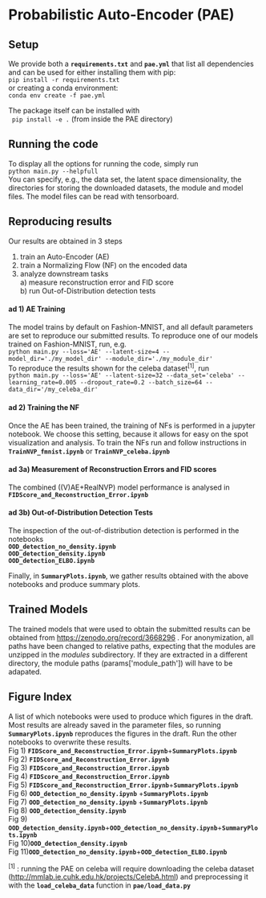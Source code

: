 # Probabilistic Auto-Encoder (PAE)

## Setup
We provide both a **`requirements.txt`** and **`pae.yml`** that list all dependencies and can be used for either installing them with pip:   
```pip install -r requirements.txt```  
or creating a conda environment:  
```conda env create -f pae.yml```   

The package itself can be installed with   
``` pip install -e .``` (from inside the PAE directory)

## Running the code
To display all the options for running the code, simply run        
```python main.py --helpfull```   
You can specify, e.g., the data set, the latent space dimensionality, the directories for storing the downloaded datasets, the module and model files. The model files can be read with tensorboard.

## Reproducing results
Our results are obtained in 3 steps  
1) train an Auto-Encoder (AE)
2) train a Normalizing Flow (NF) on the encoded data  
3) analyze downstream tasks  
  a) measure reconstruction error and FID score  
  b) run Out-of-Distribution detection tests  

#### ad 1) AE Training
The model trains by default on Fashion-MNIST, and all default parameters are set to reproduce our submitted results.
To reproduce one of our models trained on Fashion-MNIST, run, e.g.    
```python main.py --loss='AE' --latent-size=4 --model_dir='./my_model_dir' --module_dir='./my_module_dir'```   
To reproduce the results shown for the celeba dataset<sup>[1]</sup>, run   
```python main.py --loss='AE' --latent-size=32 --data_set='celeba' --learning_rate=0.005 --dropout_rate=0.2 --batch_size=64 --data_dir='/my_celeba_dir'```   

#### ad 2) Training the NF
Once the AE has been trained, the training of NFs is performed in a jupyter notebook. We choose this setting, because it allows for easy on the spot visualization and analysis. To train the NFs run and follow instructions in   
**`TrainNVP_fmnist.ipynb`** or **`TrainNVP_celeba.ipynb`**

#### ad 3a) Measurement of Reconstruction Errors and FID scores
The combined ((V)AE+RealNVP) model performance is analysed in   
**`FIDScore_and_Reconstruction_Error.ipynb`**

#### ad 3b) Out-of-Distribution Detection Tests
The inspection of the out-of-distribution detection is performed in the notebooks   
**`OOD_detection_no_density.ipynb`**   
**`OOD_detection_density.ipynb`**   
**`OOD_detection_ELBO.ipynb`**   

Finally, in **`SummaryPlots.ipynb`**, we gather results obtained with the above notebooks and produce summary plots.  

## Trained Models
The trained models that were used to obtain the submitted results can be obtained from https://zenodo.org/record/3668296 . For anonymization, all paths have been changed to relative paths, expecting that the modules are unzipped in the *modules*  subdirectory. If they are extracted in a different directory, the module paths (params['module_path']) will have to be adapated.

## Figure Index
A list of which notebooks were used to produce which figures in the draft. Most results are already saved in the parameter files, so running  **`SummaryPlots.ipynb`** reproduces the figures in the draft.
Run the other notebooks to overwrite these results.   
Fig 1) **`FIDScore_and_Reconstruction_Error.ipynb`**+**`SummaryPlots.ipynb`**  
Fig 2) **`FIDScore_and_Reconstruction_Error.ipynb`**  
Fig 3) **`FIDScore_and_Reconstruction_Error.ipynb`**  
Fig 4) **`FIDScore_and_Reconstruction_Error.ipynb`**  
Fig 5) **`FIDScore_and_Reconstruction_Error.ipynb`**+**`SummaryPlots.ipynb`**  
Fig 6) **`OOD_detection_no_density.ipynb`** +**`SummaryPlots.ipynb`**  
Fig 7) **`OOD_detection_no_density.ipynb`** +**`SummaryPlots.ipynb`**   
Fig 8) **`OOD_detection_density.ipynb`**  
Fig 9) **`OOD_detection_density.ipynb`**+**`OOD_detection_no_density.ipynb`**+**`SummaryPlots.ipynb`**  
Fig 10)**`OOD_detection_density.ipynb`**  
Fig 11)**`OOD_detection_no_density.ipynb`**+**`OOD_detection_ELBO.ipynb`**  

<sup>[1]</sup> : running the PAE on celeba will require downloading the celeba dataset (http://mmlab.ie.cuhk.edu.hk/projects/CelebA.html) and preprocessing it with the **`load_celeba_data`** function in **`pae/load_data.py`**
